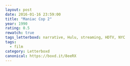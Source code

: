 ```yaml
---
layout: post 
date: 2016-01-16 23:59:00
title: "Maniac Cop 2"
year: 1990
rating: 0.5
rewatch: true
tags_letterboxd: narrative, Hulu, streaming, HDTV, NYC
tags:
  - film
category: Letterboxd
canonical: https://boxd.it/8eeRX
---
```


